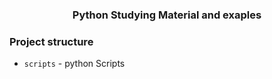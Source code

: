 <h3 align="center">
    Python Studying Material and exaples
    </a>
</h3>

### Project structure

- `scripts`         - python Scripts
